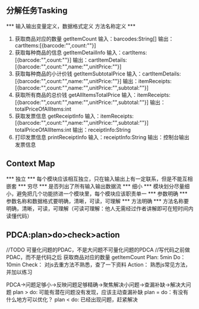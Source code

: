 ## 分解任务Tasking
*** 输入输出变量定义，数据格式定义  方法名称定义 ***
1. 获取商品对应的数量 getItemCount
输入：barcodes:String[]
输出：cartItems:[{barcode:"",count:""}]
2. 获取每种商品的信息 getItemDetailInfo
输入：cartItems:[{barcode:"",count:""}]
输出：cartItemDetails:[{barcode:"",count:"",name:"",unitPrice:""}]
3. 获取每种商品的小计价钱 getItemSubtotalPrice
输入：cartItemDetails:[{barcode:"",count:"",name:"",unitPrice:""}]
输出：itemReceipts:[{barcode:"",count:"",name:"",unitPrice:"",subtotal:""}]
4. 获取所有商品的总价钱 getAllItemsTotalPrice
输入：itemReceipts:[{barcode:"",count:"",name:"",unitPrice:"",subtotal:""}]
输出：totalPriceOfAllItems:int
5. 获取发票信息 getReceiptInfo
输入：itemReceipts:[{barcode:"",count:"",name:"",unitPrice:"",subtotal:""}]
totalPriceOfAllItems:int
输出：receiptInfo:String
6. 打印发票信息 printReceiptInfo
输入：receiptInfo:String
输出：控制台输出发票信息


## Context Map
*** 独立 *** 每个模块应该相互独立，只在输入输出上有一定联系，但是不能互相嵌套
*** 穷尽 ***  是否列出了所有输入输出数据流
*** 细小 ***  模块划分尽量细小，避免把几个功能挤进一个模块里，每个模块应该职责单一
*** 参数明确 ***  参数名称和数据格式要明确，清晰，可读，可理解
*** 方法明确 ***  方法名称要明确，清晰，可读，可理解（可读可理解：他人无需经过作者讲解即可在短时间内读懂代码）




## PDCA:plan>do>check>action
//TODO 可量化问题的PDAC，不是大问题不可量化问题的PDCA 
//写代码之前做PDAC，而不是代码之后
获取商品对应的数量 getItemCount
Plan:
5min
Do：
10min
Check：
对js去重方法不熟悉，查了一下资料
Action：
熟悉js常见方法，并加以练习

PDCA->问题足够小->反映问题足够精确->聚焦解决小问题->查漏补缺->解决大问题
plan > do: 可能有潜在问题没有发现，应该主动查漏补缺
plan = do：有没有什么地方可以优化？
plan < do: 已经出现问题，赶紧解决




